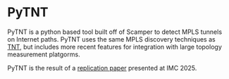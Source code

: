 # PyTNT

PyTNT is a python based tool built off of Scamper to detect MPLS tunnels on Internet paths.
PyTNT uses the same MPLS discovery techniques as [TNT](https://github.com/YvesVanaubel/TNT/tree/master/TNT), but includes more recent features for integration with large topology measurement platgorms. 

PyTNT is the result of a [replication paper](https://doi.org/10.1145/3730567.3764457) presented at IMC 2025. 
